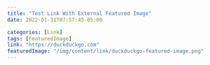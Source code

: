 ```yaml
---
title: "Test Link With External Featured Image"
date: 2022-01-31T07:57:45-05:00

categories: [Link]
tags: [FeaturedImage]
link: "https://duckduckgo.com"
featuredImage: "/img/content/link/duckduckgo-featured-image.png"
---
```


&nbsp;

